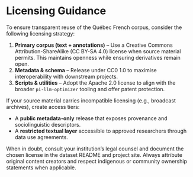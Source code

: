 # Licensing Guidance

To ensure transparent reuse of the Québec French corpus, consider the
following licensing strategy:

1. **Primary corpus (text + annotations)** – Use a Creative Commons
   Attribution-ShareAlike (CC BY-SA 4.0) license when source material
   permits. This maintains openness while ensuring derivatives remain
   open.
2. **Metadata & schema** – Release under CC0 1.0 to maximise
   interoperability with downstream projects.
3. **Scripts & utilities** – Adopt the Apache 2.0 license to align with
   the broader `pi-llm-optimizer` tooling and offer patent protection.

If your source material carries incompatible licensing (e.g., broadcast
archives), create access tiers:

- A **public metadata-only** release that exposes provenance and
  sociolinguistic descriptors.
- A **restricted textual layer** accessible to approved researchers
  through data use agreements.

When in doubt, consult your institution’s legal counsel and document the
chosen license in the dataset README and project site. Always attribute
original content creators and respect indigenous or community ownership
statements when applicable.
